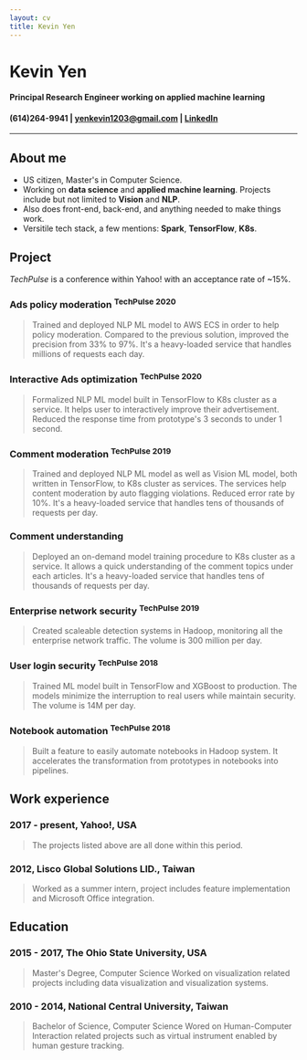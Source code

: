 ```yaml
---
layout: cv
title: Kevin Yen
---
```

# Kevin Yen

#### Principal Research Engineer working on applied machine learning

<h4 id="webaddress">
(614)264-9941
| <a href="yenkevin1203@gmail.com">yenkevin1203@gmail.com</a> 
| <a href="https://www.linkedin.com/in/kevinyen91">LinkedIn</a>
<!-- | <a href="https://github.com/NivekNey">GitHub</a> -->
</h4>

<hr>

## About me

-   US citizen, Master's in Computer Science. 
-   Working on __data science__ and __applied machine learning__. Projects include but not limited to __Vision__ and __NLP__.
-   Also does front-end, back-end, and anything needed to make things work.
-   Versitile tech stack, a few mentions: __Spark__, __TensorFlow__, __K8s__.

## Project

_TechPulse_ is a conference within Yahoo! with an acceptance rate of ~15%.

### Ads policy moderation <sup>TechPulse 2020</sup>

> Trained and deployed NLP ML model to AWS ECS in order to help policy moderation. Compared to the previous solution, improved the precision from 33% to 97%. It's a heavy-loaded service that handles millions of requests each day. 

### Interactive Ads optimization <sup>TechPulse 2020</sup>

> Formalized NLP ML model built in TensorFlow to K8s cluster as a service. It helps user to interactively improve their advertisement. Reduced the response time from prototype's 3 seconds to under 1 second. 

### Comment moderation <sup>TechPulse 2019</sup>

> Trained and deployed NLP ML model as well as Vision ML model, both written in TensorFlow, to K8s cluster as services. The services help content moderation by auto flagging violations. Reduced error rate by 10%. It's a heavy-loaded service that handles tens of thousands of requests per day.

### Comment understanding 

> Deployed an on-demand model training procedure to K8s cluster as a service. It allows a quick understanding of the comment topics under each articles. It's a heavy-loaded service that handles tens of thousands of requests per day.

### Enterprise network security <sup>TechPulse 2019</sup>

> Created scaleable detection systems in Hadoop, monitoring all the enterprise network traffic. The volume is 300 million per day.  

### User login security <sup>TechPulse 2018</sup>

> Trained ML model built in TensorFlow and XGBoost to production. The models minimize the interruption to real users while maintain security. The volume is 14M per day.

### Notebook automation <sup>TechPulse 2018</sup>

> Built a feature to easily automate notebooks in Hadoop system. It accelerates the transformation from prototypes in notebooks into pipelines. 

## Work experience

### 2017 - present, Yahoo!, USA

> The projects listed above are all done within this period.

### 2012, Lisco Global Solutions LID., Taiwan

> Worked as a summer intern, project includes feature implementation and Microsoft Office integration.

## Education

### 2015 - 2017, The Ohio State University, USA

> Master's Degree, Computer Science
> Worked on visualization related projects including data visualization and visualization systems.

### 2010 - 2014, National Central University, Taiwan

> Bachelor of Science, Computer Science
> Wored on Human-Computer Interaction related projects such as virtual instrument enabled by human gesture tracking.
